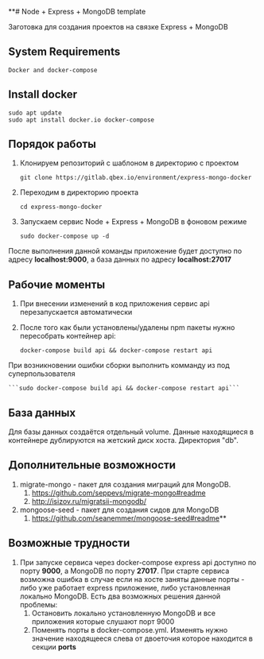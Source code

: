 **# Node + Express + MongoDB template

Заготовка для создания проектов на связке Express + MongoDB

## System Requirements

    Docker and docker-compose
    
## Install docker

    sudo apt update
    sudo apt install docker.io docker-compose

## Порядок работы

1. Клонируем репозиторий с шаблоном в директорию с проектом

   ```git clone https://gitlab.qbex.io/environment/express-mongo-docker```

2. Переходим в директорию проекта
   
   ```cd express-mongo-docker```

4. Запускаем сервис Node + Express + MongoDB в фоновом режиме
   
   ```sudo docker-compose up -d```

После выполнения данной команды приложение будет доступно по адресу **localhost:9000**, а база данных по адресу **localhost:27017**

## Рабочие моменты

1. При внесении изменений в код приложения сервис api перезапускается автоматически
2. После того как были установлены/удалены npm пакеты нужно пересобрать контейнер api:
   
   ```docker-compose build api && docker-compose restart api```

При возникновении ошибки сборки выполнить комманду из под суперпользователя
    
    ```sudo docker-compose build api && docker-compose restart api```
    
## База данных

Для базы данных создаётся отдельный volume. Данные находящиеся в контейнере дублируются на жетский диск хоста. Директория "db".

## Дополнительные возможности

1. migrate-mongo - пакет для создания миграций для MongoDB. 
   1. https://github.com/seppevs/migrate-mongo#readme
   2. http://isizov.ru/migratsii-mongodb/
2. mongoose-seed - пакет для создания сидов для MongoDB
   1. https://github.com/seanemmer/mongoose-seed#readme**

## Возможные трудности

1. При запуске сервиса через docker-compose express api доступно по порту **9000**, а MongoDB по порту **27017**. При старте сервиса возможна ошибка в случае если на хосте заняты данные порты - либо уже работает express приложение, либо установленная локально MongoDB. Есть два возможных решения данной проблемы:
   1. Остановить локально установленную MongoDB и все приложения которые слушают порт 9000
   2. Поменять порты в docker-compose.yml. Изменять нужно значение находящееся слева от двоеточия которое находится в секции **ports**
   